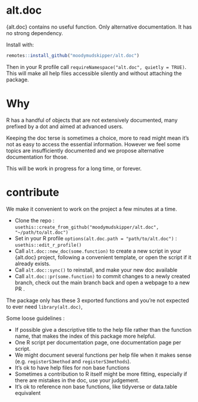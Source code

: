 
<!-- README.md is generated from README.Rmd. Please edit that file -->

# alt.doc

{alt.doc} contains no useful function. Only alternative documentation.
It has no strong dependency.

Install with:

``` r
remotes::install_github("moodymudskipper/alt.doc")
```

Then in your R profile call
`requireNamespace("alt.doc", quietly = TRUE)`. This will make all help
files accessible silently and without attaching the package.

# Why

R has a handful of objects that are not extensively documented, many
prefixed by a dot and aimed at advanced users.

Keeping the doc terse is sometimes a choice, more to read might mean
it’s not as easy to access the essential information. However we feel
some topics are insufficiently documented and we propose alternative
documentation for those.

This will be work in progress for a long time, or forever.

# contribute

We make it convenient to work on the project a few minutes at a time.

- Clone the repo :
  `usethis::create_from_github("moodymudskipper/alt.doc", "~/path/to/alt.doc")`
- Set in your R profile `options(alt.doc.path = "path/to/alt.doc")` :
  `usethis::edit_r_profile()`
- Call `alt.doc::new_doc(some.function)` to create a new script in your
  {alt.doc} project, following a convenient template, or open the script
  if it already exists.
- Call `alt.doc::sync()` to reinstall, and make your new doc available
- Call `alt.doc::pr(some.function)` to commit changes to a newly created
  branch, check out the main branch back and open a webpage to a new PR
  .

The package only has these 3 exported functions and you’re not expected
to ever need `library(alt.doc)`,

Some loose guidelines :

- If possible give a descriptive title to the help file rather than the
  function name, that makes the index of this package more helpful.
- One R script per documentation page, one documentation page per
  script.
- We might document several functions per help file when it makes sense
  (e.g. `registerS3method` and `registerS3methods`).
- It’s ok to have help files for non base functions
- Sometimes a contribution to R itself might be more fitting, especially
  if there are mistakes in the doc, use your judgement.
- It’s ok to reference non base functions, like tidyverse or data.table
  equivalent
